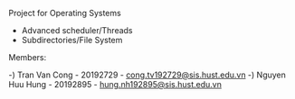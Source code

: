 Project for Operating Systems 

  - Advanced scheduler/Threads
  - Subdirectories/File System
  
Members:

  -) Tran Van Cong - 20192729 - cong.tv192729@sis.hust.edu.vn
  -) Nguyen Huu Hung - 20192895 - hung.nh192895@sis.hust.edu.vn
